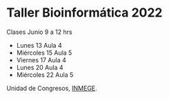 # Taller Bioinformática 2022

Clases
Junio 9 a 12 hrs

* Lunes 13 Aula 4
* Miércoles 15 Aula 5
* Viernes 17 Aula 4
* Lunes 20 Aula 4
* Miércoles 22 Aula 5

Unidad de Congresos, [INMEGE](https://g.page/Inmegen?share).